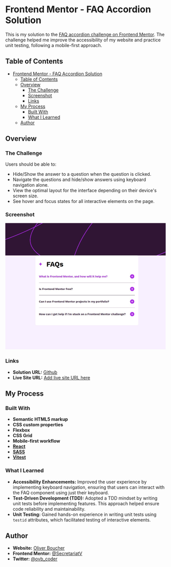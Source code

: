 # Frontend Mentor - FAQ Accordion Solution

This is my solution to the [FAQ accordion challenge on Frontend Mentor](https://www.frontendmentor.io/challenges/faq-accordion-wyfFdeBwBz). The challenge helped me improve the accessibility of my website and practice unit testing, following a mobile-first approach.

## Table of Contents

- [Frontend Mentor - FAQ Accordion Solution](#frontend-mentor---faq-accordion-solution)
  - [Table of Contents](#table-of-contents)
  - [Overview](#overview)
    - [The Challenge](#the-challenge)
    - [Screenshot](#screenshot)
    - [Links](#links)
  - [My Process](#my-process)
    - [Built With](#built-with)
    - [What I Learned](#what-i-learned)
  - [Author](#author)

## Overview

### The Challenge

Users should be able to:

- Hide/Show the answer to a question when the question is clicked.
- Navigate the questions and hide/show answers using keyboard navigation alone.
- View the optimal layout for the interface depending on their device's screen size.
- See hover and focus states for all interactive elements on the page.

### Screenshot

![Screenshot of the FAQ accordion component](./screenshot.jpg)

### Links

- **Solution URL:** [Github](https://github.com/SecretariatV/FM-FAQ)
- **Live Site URL:** [Add live site URL here](https://your-live-site-url.com)

## My Process

### Built With

- **Semantic HTML5 markup**
- **CSS custom properties**
- **Flexbox**
- **CSS Grid**
- **Mobile-first workflow**
- [**React**](https://reactjs.org/)
- [**SASS**](https://sass-lang.com/)
- [**Vitest**](https://vitest.dev/)

### What I Learned

- **Accessibility Enhancements:** Improved the user experience by implementing keyboard navigation, ensuring that users can interact with the FAQ component using just their keyboard.
- **Test-Driven Development (TDD):** Adopted a TDD mindset by writing unit tests before implementing features. This approach helped ensure code reliability and maintainability.
- **Unit Testing:** Gained hands-on experience in writing unit tests using `testid` attributes, which facilitated testing of interactive elements.

## Author

- **Website:** [Oliver Boucher](https://ovb-portfolio.vercel.app)
- **Frontend Mentor:** [@SecretariatV](https://www.frontendmentor.io/profile/SecretariatV)
- **Twitter:** [@ovb_coder](https://www.twitter.com/ovb_coder)